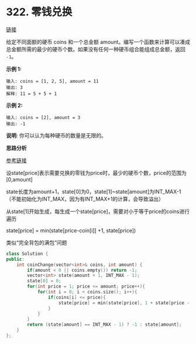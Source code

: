 # 322. 零钱兑换

[链接](https://leetcode-cn.com/problems/coin-change/description/)

给定不同面额的硬币 coins 和一个总金额 amount。编写一个函数来计算可以凑成总金额所需的最少的硬币个数。如果没有任何一种硬币组合能组成总金额，返回 `-1`。

**示例 1:**

```
输入: coins = [1, 2, 5], amount = 11
输出: 3 
解释: 11 = 5 + 5 + 1
```

**示例 2:**

```
输入: coins = [2], amount = 3
输出: -1
```

**说明**:
 你可以认为每种硬币的数量是无限的。

**思路分析**

[参考链接](https://github.com/arkingc/leetcode/tree/master/322.Coin%20Change)

设state[price]表示需要兑换的零钱为price时，最少的硬币个数，price的范围为[0,amount]

state长度为amount+1，state[0]为0，state[1]~state[amount]为INT_MAX-1（不能初始化为INT_MAX，因为有INT_MAX+1的计算，会导致溢出）

从state[1]开始生成，每生成一个state[price]，需要对小于等于price的coins进行遍历

state[price] = min(state[price-coin[i]] +1, state[price])

类似“完全背包的满包”问题

```c++
class Solution {
public:
    int coinChange(vector<int>& coins, int amount) {
        if(amount < 0 || coins.empty()) return -1;
        vector<int> state(amount + 1, INT_MAX - 1);
        state[0] = 0;
        for(int price = 1; price <= amount; price++){
            for(int i = 0; i < coins.size(); i++){
                if(coins[i] <= price){
                    state[price] = min(state[price], 1 + state[price - coins[i]]);
                }
            }
        }
        return (state[amount] == INT_MAX - 1) ? -1 : state[amount];
    }
};
```

